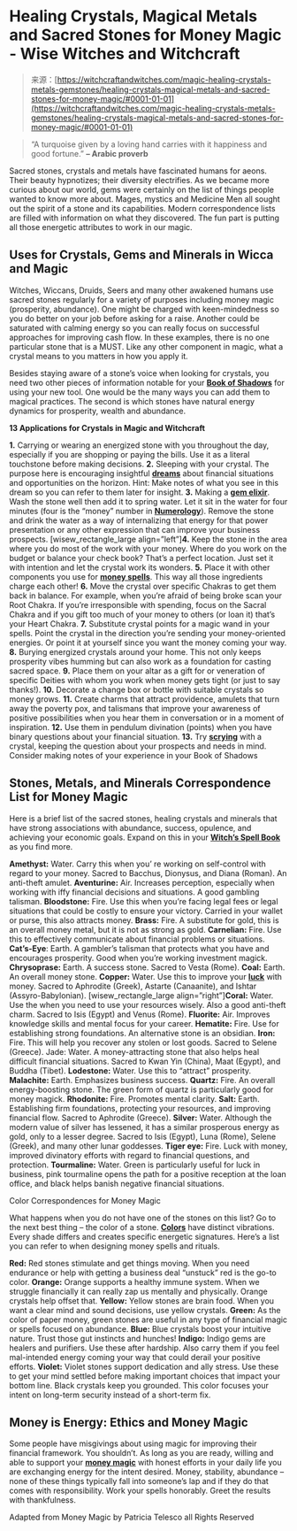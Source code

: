 <!--yml
category: 未分类
date: 2024-06-12 18:27:20
-->

# Healing Crystals, Magical Metals and Sacred Stones for Money Magic - Wise Witches and Witchcraft

> 来源：[https://witchcraftandwitches.com/magic-healing-crystals-metals-gemstones/healing-crystals-magical-metals-and-sacred-stones-for-money-magic/#0001-01-01](https://witchcraftandwitches.com/magic-healing-crystals-metals-gemstones/healing-crystals-magical-metals-and-sacred-stones-for-money-magic/#0001-01-01)

> “A turquoise given by a loving hand carries with it happiness and good fortune.”
> **– Arabic proverb**

Sacred stones, crystals and metals have fascinated humans for aeons. Their beauty hypnotizes; their diversity electrifies. As we became more curious about our world, gems were certainly on the list of things people wanted to know more about. Mages, mystics and Medicine Men all sought out the spirit of a stone and its capabilities. Modern correspondence lists are filled with information on what they discovered. The fun part is putting all those energetic attributes to work in our magic.

## Uses for Crystals, Gems and Minerals in Wicca and Magic

Witches, Wiccans, Druids, Seers and many other awakened humans use sacred stones regularly for a variety of purposes including money magic (prosperity, abundance). One might be charged with keen-mindedness so you do better on your job before asking for a raise. Another could be saturated with calming energy so you can really focus on successful approaches for improving cash flow. In these examples, there is no one particular stone that is a MUST. Like any other component in magic, what a crystal means to you matters in how you apply it.

Besides staying aware of a stone’s voice when looking for crystals, you need two other pieces of information notable for your [**Book of Shadows**](https://witchcraftandwitches.com/book-of-shadows/witchs-book-shadow/) for using your new tool. One would be the many ways you can add them to magical practices. The second is which stones have natural energy dynamics for prosperity, wealth and abundance.

**13 Applications for Crystals in Magic and Witchcraft**

**1.** Carrying or wearing an energized stone with you throughout the day, especially if you are shopping or paying the bills. Use it as a literal touchstone before making decisions.
**2.** Sleeping with your crystal. The purpose here is encouraging insightful [**dreams**](https://witchcraftandwitches.com/witch/dream-interpretation-for-wiccans-witches-and-pagans/) about financial situations and opportunities on the horizon. Hint: Make notes of what you see in this dream so you can refer to them later for insight.
**3.** Making a [**gem elixir**](https://witchcraftandwitches.com/magic-wiccan-potions/witches-brews-magic-potions-elixirs-and-tinctures/). Wash the stone well then add it to spring water. Let it sit in the water for four minutes (four is the “money” number in [**Numerology**](https://witchcraftandwitches.com/witch/the-magic-of-numerology-numbers-with-their-symbolism-and-meaning/)). Remove the stone and drink the water as a way of internalizing that energy for that power presentation or any other expression that can improve your business prospects.
[wisew_rectangle_large align=”left”]**4.** Keep the stone in the area where you do most of the work with your money. Where do you work on the budget or balance your check book? That’s a perfect location. Just set it with intention and let the crystal work its wonders.
**5.** Place it with other components you use for [**money spells**](https://witchcraftandwitches.com/money-spells/40-money-spells/). This way all those ingredients charge each other!
**6.** Move the crystal over specific Chakras to get them back in balance. For example, when you’re afraid of being broke scan your Root Chakra. If you’re irresponsible with spending, focus on the Sacral Chakra and if you gift too much of your money to others (or loan it) that’s your Heart Chakra.
**7.** Substitute crystal points for a magic wand in your spells. Point the crystal in the direction you’re sending your money-oriented energies. Or point it at yourself since you want the money coming your way.
**8.** Burying energized crystals around your home. This not only keeps prosperity vibes humming but can also work as a foundation for casting sacred space.
**9.** Place them on your altar as a gift for or veneration of specific Deities with whom you work when money gets tight (or just to say thanks!).
**10.** Decorate a change box or bottle with suitable crystals so money grows.
**11.** Create charms that attract providence, amulets that turn away the poverty pox, and talismans that improve your awareness of positive possibilities when you hear them in conversation or in a moment of inspiration.
**12.** Use them in pendulum divination (points) when you have binary questions about your financial situation.
**13.** Try [**scrying**](https://witchcraftandwitches.com/scrying/scrying-divination-magical-crystals-basics/) with a crystal, keeping the question about your prospects and needs in mind. Consider making notes of your experience in your Book of Shadows

## Stones, Metals, and Minerals Correspondence List for Money Magic

Here is a brief list of the sacred stones, healing crystals and minerals that have strong associations with abundance, success, opulence, and achieving your economic goals. Expand on this in your [**Witch’s Spell Book**](https://witchcraftandwitches.com/book-of-shadows/witchs-spell-book/) as you find more.

**Amethyst:** Water. Carry this when you’ re working on self-control with regard to your money. Sacred to Bacchus, Dionysus, and Diana (Roman). An anti-theft amulet.
**Aventurine:** Air. Increases perception, especially when working with iffy financial decisions and situations. A good gambling talisman.
**Bloodstone:** Fire. Use this when you’re facing legal fees or legal situations that could be costly to ensure your victory. Carried in your wallet or purse, this also attracts money.
**Brass:** Fire. A substitute for gold, this is an overall money metal, but it is not as strong as gold.
**Carnelian:** Fire. Use this to effectively communicate about financial problems or situations.
**Cat’s-Eye**: Earth. A gambler’s talisman that protects what you have and encourages prosperity. Good when you’re working investment magick.
**Chrysoprase:** Earth. A success stone. Sacred to Vesta (Rome).
**Coal:** Earth. An overall money stone.
**Copper:** Water. Use this to improve your [**luck**](https://witchcraftandwitches.com/good-luck-spells/magic-spells-charms-amulets-talismans-for-drawing-keeping-good-luck/) with money. Sacred to Aphrodite (Greek), Astarte (Canaanite), and Ishtar (Assyro-Babylonian).
[wisew_rectangle_large align=”right”]**Coral:** Water. Use the when you need to use your resources wisely. Also a good anti-theft charm. Sacred to Isis (Egypt) and Venus (Rome).
**Fluorite:** Air. Improves knowledge skills and mental focus for your career.
**Hematite:** Fire. Use for establishing strong foundations. An alternative stone is an obsidian.
**Iron:** Fire. This will help you recover any stolen or lost goods. Sacred to Selene (Greece).
Jade: Water. A money-attracting stone that also helps heal difficult financial situations. Sacred to Kwan Yin (China), Maat (Egypt), and Buddha (Tibet).
**Lodestone:** Water. Use this to “attract” prosperity.
**Malachite:** Earth. Emphasizes business success.
**Quartz:** Fire. An overall energy-boosting stone. The green form of quartz is particularly good for money magick.
**Rhodonite:** Fire. Promotes mental clarity.
**Salt:** Earth. Establishing firm foundations, protecting your resources, and improving financial flow. Sacred to Aphrodite (Greece).
**Silver:** Water. Although the modern value of silver has lessened, it has a similar prosperous energy as gold, only to a lesser degree. Sacred to Isis (Egypt), Luna (Rome), Selene (Greek), and many other lunar goddesses.
**Tiger eye:** Fire. Luck with money, improved divinatory efforts with regard to financial questions, and protection.
**Tourmaline:** Water. Green is particularly useful for luck in business, pink tourmaline opens the path for a positive reception at the loan office, and black helps banish negative financial situations.

Color Correspondences for Money Magic

What happens when you do not have one of the stones on this list? Go to the next best thing – the color of a stone. [**Colors**](https://witchcraftandwitches.com/uncategorized/color-symbolism-meaning-and-uses-in-wicca-and-witchcraft/) have distinct vibrations. Every shade differs and creates specific energetic signatures. Here’s a list you can refer to when designing money spells and rituals.

**Red:** Red stones stimulate and get things moving. When you need endurance or help with getting a business deal “unstuck” red is the go-to color.
**Orange:** Orange supports a healthy immune system. When we struggle financially it can really zap us mentally and physically. Orange crystals help offset that.
**Yellow:** Yellow stones are brain food. When you want a clear mind and sound decisions, use yellow crystals.
**Green:** As the color of paper money, green stones are useful in any type of financial magic or spells focused on abundance.
**Blue:** Blue crystals boost your intuitive nature. Trust those gut instincts and hunches!
**Indigo:** Indigo gems are healers and purifiers. Use these after hardship. Also carry them if you feel mal-intended energy coming your way that could derail your positive efforts.
**Violet:** Violet stones support dedication and ally stress. Use these to get your mind settled before making important choices that impact your bottom line.
Black crystals keep you grounded. This color focuses your intent on long-term security instead of a short-term fix.

## Money is Energy: Ethics and Money Magic

Some people have misgivings about using magic for improving their financial framework. You shouldn’t. As long as you are ready, willing and able to support your [**money magic**](https://witchcraftandwitches.com/witch/pagan-wiccan-ethics-charging-money-for-magic/) with honest efforts in your daily life you are exchanging energy for the intent desired. Money, stability, abundance – none of these things typically fall into someone’s lap and if they do that comes with responsibility. Work your spells honorably. Greet the results with thankfulness.

Adapted from Money Magic by Patricia Telesco all Rights Reserved